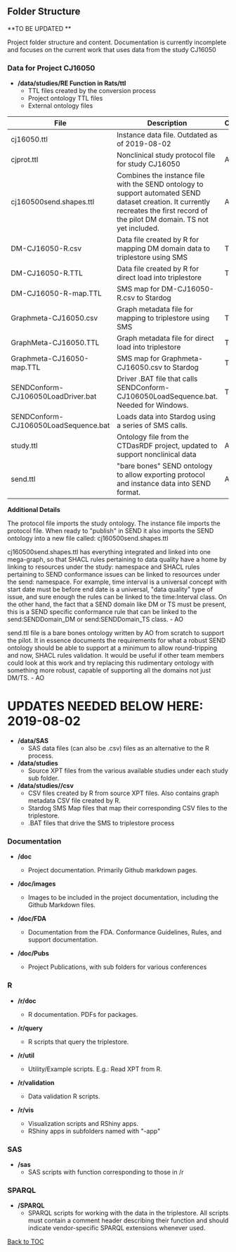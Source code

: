Folder Structure
----------------

**TO BE UPDATED **

Project folder structure and content. Documentation is currently incomplete and focuses on the current work that uses data from the study CJ16050


### Data for Project CJ16050

-   **/data/studies/RE Function in Rats/ttl**
    -   TTL files created by the conversion process
    -   Project ontology TTL files
    -   External ontology files 

File  | Description    | Contact
---------|----------------------------------|-----------------------------------
cj16050.ttl | Instance data file. Outdated as of 2019-08-02 | 
cjprot.ttl | Nonclinical study protocol file for study CJ16050 | AO
cj160500send.shapes.ttl | Combines the instance file with the SEND ontology to support automated SEND dataset creation. It currently recreates the first record of the pilot DM domain. TS not yet included.  | AO 
DM-CJ16050-R.csv | Data file created by R for mapping DM domain data to triplestore using SMS | TW
DM-CJ16050-R.TTL | Data file created by R for direct load into triplestore | TW
DM-CJ16050-R-map.TTL | SMS map for DM-CJ16050-R.csv  to Stardog
Graphmeta-CJ16050.csv | Graph metadata file for mapping to triplestore using SMS | TW
GraphMeta-CJ16050.TTL | Graph metadata file for direct load into triplestore  | TW
Graphmeta-CJ16050-map.TTL | SMS map for Graphmeta-CJ16050.csv to Stardog | TW
SENDConform-CJ106050LoadDriver.bat | Driver .BAT file that calls SENDConform-CJ106050LoadSequence.bat. Needed for Windows. | TW
SENDConform-CJ106050LoadSequence.bat | Loads data into Stardog using a series of SMS calls.
study.ttl | Ontology file from the CTDasRDF project, updated to support nonclinical data | AO
send.ttl |  "bare bones" SEND ontology to allow exporting protocol and instance data into SEND format. | AO
 

**Additional Details**  

The protocol file imports the study ontology. The instance file imports the protocol file. When ready to "publish" in SEND it also imports the SEND ontology into a new file called:  cj160500send.shapes.ttl

 cj160500send.shapes.ttl has everything integrated and linked into one mega-graph, so that SHACL rules pertaining to data quality have a home by linking to resources under the study: namespace and SHACL rules pertaining to SEND conformance issues can be linked to resources under the send: namespace.  For example, time interval is a universal concept with start date must be before end date is a universal, "data quality" type of issue, and sure enough the rules can be linked to the time:Interval class. On the other hand, the fact that a SEND domain like DM or TS must be present, this is a SEND specific conformance rule that can be linked to the send:SENDDomain_DM  or send:SENDDomain_TS class.  - AO
 
send.ttl file is a bare bones ontology written by AO from scratch to support the pilot. It in essence documents the requirements for what a robust SEND ontology should be able to support at a minimum to allow round-tripping and now, SHACL rules validation.  It would be useful if other team members could look at this work and try replacing this rudimentary ontology with something more robust, capable of supporting all the domains not just DM/TS.  - AO
    
    
    
# UPDATES NEEDED BELOW HERE:  2019-08-02    
    
-   **/data/SAS**
    -   SAS data files (can also be .csv) files as an alternative to the R process.
-   **/data/studies**
    -   Source XPT files from the various available studies under each study sub folder.
-   **/data/studies/<study>/csv**
    -   CSV files created by R from source XPT files. Also contains graph metadata CSV file created by R.
    -   Stardog SMS Map files that map their corresponding CSV files to the triplestore.
    -   .BAT files that drive the SMS to triplestore process

### Documentation

-   **/doc**
    -   Project documentation. Primarily Github markdown pages.
-   **/doc/images**
    -   Images to be included in the project documentation, including the Github Markdown files.
-   **/doc/FDA**
    -   Documentation from the FDA. Conformance Guidelines, Rules, and support documentation.

-   **/doc/Pubs**
    -   Project Publications, with sub folders for various conferences

### R

-   **/r/doc**
    -   R documentation. PDFs for packages. 
-   **/r/query**
    -   R scripts that query the triplestore.
-   **/r/util**
    -   Utility/Example scripts. E.g.: Read XPT from R.
-   **/r/validation**
    -   Data validation R scripts. 

-   **/r/vis**
    -   Visualization scripts and RShiny apps.
    -   RShiny apps in subfolders named with "-app"

### SAS

-   **/sas**
    -   SAS scripts with function corresponding to those in /r

### SPARQL

-   **/SPARQL**
    -   SPARQL scripts for working with the data in the triplestore. All scripts must contain a comment header describing their function and should indicate vendor-specific SPARQL extensions whenever used. 



[Back to TOC](TableOfContents.md)
